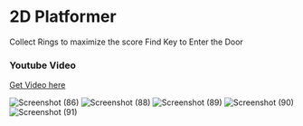 # 2D Platformer
Collect Rings to maximize the score
Find Key to Enter the Door

### Youtube Video
[Get Video here](https://youtu.be/fhrP3X8hikU)

![Screenshot (86)](https://user-images.githubusercontent.com/25041269/57240587-78eaf400-704c-11e9-9303-82263c7c66c1.png)
![Screenshot (88)](https://user-images.githubusercontent.com/25041269/57240588-78eaf400-704c-11e9-805d-f6b9b32b6ada.png)
![Screenshot (89)](https://user-images.githubusercontent.com/25041269/57240589-79838a80-704c-11e9-874e-b01610a03749.png)
![Screenshot (90)](https://user-images.githubusercontent.com/25041269/57240590-79838a80-704c-11e9-9f9d-81f29b6d04e5.png)
![Screenshot (91)](https://user-images.githubusercontent.com/25041269/57240592-79838a80-704c-11e9-8d60-6f43251abfef.png)
